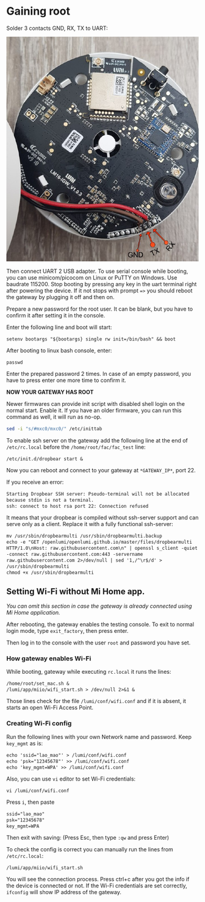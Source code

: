 # Gaining root

Solder 3 contacts GND, RX, TX to UART:

![UART Pinout](images/uart_pinout.jpg)
 

Then connect UART 2 USB adapter. To use serial console while booting, you 
can use minicom/picocom on Linux or PuTTY on Windows. Use baudrate 115200.
Stop booting by pressing any key in the uart terminal right after powering the
device. If it not stops with prompt `=>` you should reboot the gateway by 
plugging it off and then on. 

Prepare a new password for the root user. It can be blank, but you have to 
confirm it after setting it in the console.

Enter the following line and boot will start:

```
setenv bootargs "${bootargs} single rw init=/bin/bash" && boot
```

After booting to linux bash console, enter: 

```shell
passwd
```

Enter the prepared password 2 times. In case of an empty password, you have to 
press enter one more time to confirm it.

__NOW YOUR GATEWAY HAS ROOT__


Newer firmwares can provide init script with disabled shell login on the normal 
start. Enable it.
If you have an older firmware, you can run this command as well, it will run as 
no-op.

```sh
sed -i "s/#mxc0/mxc0/" /etc/inittab
```

To enable ssh server on the gateway add the following line at the end of 
`/etc/rc.local` before the `/home/root/fac/fac_test` line:

```shell
/etc/init.d/dropbear start &
```

Now you can reboot and connect to your gateway at `*GATEWAY_IP*`, port 22.


If you receive an error:
```
Starting Dropbear SSH server: Pseudo-terminal will not be allocated because stdin is not a terminal.
ssh: connect to host rsa port 22: Connection refused
```

It means that your dropbear is compiled without ssh-server support and 
can serve only as a client. Replace it with a fully functional ssh-server:

```shell
mv /usr/sbin/dropbearmulti /usr/sbin/dropbearmulti.backup
echo -e "GET /openlumi/openlumi.github.io/master/files/dropbearmulti HTTP/1.0\nHost: raw.githubusercontent.com\n" | openssl s_client -quiet -connect raw.githubusercontent.com:443 -servername raw.githubusercontent.com 2>/dev/null | sed '1,/^\r$/d' > /usr/sbin/dropbearmulti
chmod +x /usr/sbin/dropbearmulti
```

## Setting Wi-Fi without Mi Home app.

_You can omit this section in case the gateway is already connected
using Mi Home application._

After rebooting, the gateway enables the testing console. 
To exit to normal login mode, type `exit_factory`, then press enter.

Then log in to the console with the user `root` and password you have set.

### How gateway enables Wi-Fi

While booting, gateway while executing `rc.local` it runs the lines:
```shell
/home/root/set_mac.sh &
/lumi/app/miio/wifi_start.sh > /dev/null 2>&1 & 
```

Those lines check for the file `/lumi/conf/wifi.conf` and if it is absent,
it starts an open Wi-Fi Access Point.

### Creating Wi-Fi config

Run the following lines with your own Network name and password. 
Keep `key_mgmt` as is:

```shell
echo 'ssid="lao_mao"' > /lumi/conf/wifi.conf
echo 'psk="12345678"' >> /lumi/conf/wifi.conf
echo 'key_mgmt=WPA' >> /lumi/conf/wifi.conf
```

Also, you can use `vi` editor to set Wi-Fi credentials:

```shell
vi /lumi/conf/wifi.conf
```
Press `i`, then paste

```
ssid="lao_mao"
psk="12345678"
key_mgmt=WPA
```

Then exit with saving: (Press Esc, then type `:qw` and press Enter)

To check the config is correct you can manually run the lines 
from `/etc/rc.local`:

```shell
/lumi/app/miio/wifi_start.sh 
```

You will see the connection process. Press ctrl+c after you got the info 
if the device is connected or not.
If the Wi-Fi credentials are set correctly, `ifconfig` will show IP address
of the gateway.
